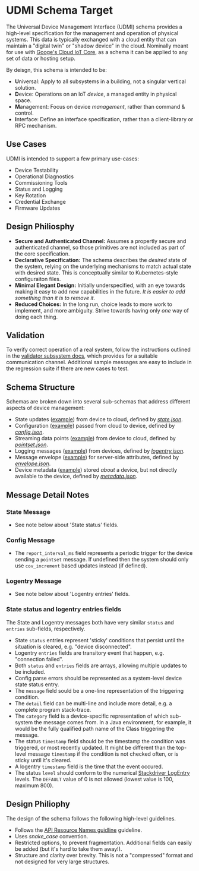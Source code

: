 # UDMI Schema Target

The Universal Device Management Interface (UDMI) schema provides a high-level
specification for the management and operation of physical systems. This data is typically exchanged
with a cloud entity that can maintain a "digital twin" or "shadow device" in the cloud.
Nominally meant for use with [Googe's Cloud IoT Core](https://cloud.google.com/iot/docs/),
as a schema it can be applied to any set of data or hosting setup.

By deisgn, this schema is intended to be:
* <b>U</b>niversal: Apply to all subsystems in a building, not a singular vertical solution.
* <b>D</b>evice: Operations on an IoT _device_, a managed entity in physical space.
* <b>M</b>anagement: Focus on device _management_, rather than command & control.
* <b>I</b>nterface: Define an interface specification, rather than a client-library or RPC mechanism.

## Use Cases

UDMI is intended to support a few primary use-cases:
* Device Testability
* Operational Diagnostics
* Commissioning Tools
* Status and Logging
* Key Rotation
* Credential Exchange
* Firmware Updates

## Design Philiosphy

* <b>Secure and Authenticated Channel:</b> Assumes a propertly secure and
authenticated channel, so those primitives are not included as part of the core specification.
* <b>Declarative Specification:</b> The schema describes the _desired_ state of the system,
relying on the underlying mechanisms to match actual state with desired state. This is
conceptually similar to Kubernetes-style configuraiton files.
* <b>Minimal Elegant Design:</b> Initially underspecified, with an eye towards making it easy to
add new capabilities in the future. <em>It is easier to add something than it is to remove it.</em>
* <b>Reduced Choices:</b> In the long run, choice leads to more work
to implement, and more ambiguity. Strive towards having only _one_ way of doing each thing.

## Validation

To verify correct operation of a real system, follow the instructions outlined in the
[validator subsystem docs](../../../docs/validator.md), which provides for a suitable
communication channel. Additional sample messages are easy to include in the regression
suite if there are new cases to test.

## Schema Structure

Schemas are broken down into several sub-schemas that address different aspects
of device management:
* State updates ([example](state.tests/example.json)) from device to cloud,
defined by [<em>state.json</em>](state.json).
* Configuration ([example](config.tests/example.json)) passed from cloud to device,
defined by [<em>config.json</em>](config.json).
* Streaming data points ([example](pointset.tests/example.json)) from device to cloud,
defined by [<em>pointset.json</em>](pointset.json).
* Logging messages ([example](logentry.tests/example.json)) from devices,
defined by [<em>logentry.json</em>](logentry.json).
* Message envelope ([example](envelope.tests/example.json)) for server-side
attributes, defined by [<em>envelope.json</em>](envelope.json).
* Device metadata ([example](metadata.tests/example.json)) stored _about_ a device,
but not directly available to the device, defined by [<em>metadata.json</em>](metadata.json).

## Message Detail Notes

### State Message

* See note below about 'State status' fields.

### Config Message

* The `report_interval_ms` field represents a periodic trigger for the device sending a `pointset`
message. If undefined then the system should only use `cov_increment` based updates instead (if defined).

### Logentry Message

* See note below about 'Logentry entries' fields.

### State status and logentry entries fields

The State and Logentry messages both have very similar `status` and `entries` sub-fields, respectively.
* State `status` entries represent 'sticky' conditions that persist until the situation is cleared,
e.g. "device disconnected".
* Logentry `entries` fields are transitory event that happen, e.g. "connection failed".
* Both `status` and `entries` fields are arrays, allowing multiple updates to be included.
* Config parse errors should be represented as a system-level device state status entry.
* The `message` field sould be a one-line representation of the triggering condition.
* The `detail` field can be multi-line and include more detail, e.g. a complete program stack-trace.
* The `category` field is a device-specific representation of which sub-system the message comes from. In
a Java environment, for example, it would be the fully qualified path name of the Class triggering the message.
* The status `timestamp` field should be the timestamp the condition was triggered, or most recently updated. It might
be different than the top-level message `timestamp` if the condition is not checked often, or is sticky until
it's cleared.
* A logentry `timestamp` field is the time that the event occured.
* The status `level` should conform to the numerical
[Stackdriver LogEntry](https://cloud.google.com/logging/docs/reference/v2/rest/v2/LogEntry#logseverity)
levels. The `DEFAULT` value of 0 is not allowed (lowest value is 100, maximum 800).

## Design Philiophy

The design of the schema follows the following high-level guidelines.

* Follows the [API Resource Names guidline](https://cloud.google.com/apis/design/resource_names) guideline.
* Uses <em>snake_case</em> convention.
* Restricted options, to prevent fragmentation. Additional fields can easily be added
(but it's hard to take them away!).
* Structure and clarity over brevity. This is not a "compressed" format and not designed for very large structures.
